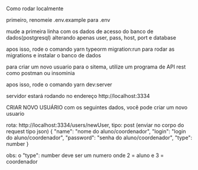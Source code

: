 Como rodar localmente

primeiro, renomeie .env.example para .env

mude a primeira linha com os dados de acesso do banco de dados(postgresql)
alterando apenas user, pass, host, port e database

apos isso, rode o comando yarn typeorm migration:run para rodar as migrations e instalar o banco de dados

para criar um novo usuario para o sitema, utilize um programa de API rest como postman ou insominia

apos isso, rode o comando yarn dev:server

servidor estará rodando no endereço http://localhost:3334

CRIAR NOVO USUÁRIO
com os seguintes dados, você pode criar um novo usuario

rota: http://localhost:3334/users/newUser, tipo: post
(enviar no corpo do request tipo json)
{
	"name": "nome do aluno/coordenador",
	"login": "login do aluno/coordenador",
	"password": "senha do aluno/coordenador",
	"type": number
}

obs: o "type": number deve ser um numero onde 2 = aluno e 3 = coordenador
